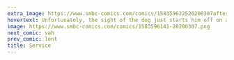 ```yaml
---
extra_image: https://www.smbc-comics.com/comics/158359622520200307after.png
hovertext: Unfortunately, the sight of the dog just starts him off on a half-hour rant about the mainstream media.
image: https://www.smbc-comics.com/comics/1583596141-20200307.png
next_comic: vah
prev_comic: lent
title: Service
---
```


